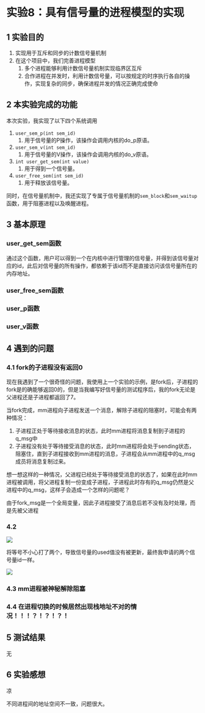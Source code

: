 # 实验8：具有信号量的进程模型的实现

## 1 实验目的

1. 实现用于互斥和同步的计数信号量机制
2. 在这个项目中，我们完善进程模型
   1. 多个进程能够利用计数信号量机制实现临界区互斥
   2. 合作进程在并发时，利用计数信号量，可以按规定的时序执行各自的操作，实现复杂的同步，确保进程并发的情况正确完成使命

## 2 本实验完成的功能

本次实验，我实现了以下四个系统调用

1. `user_sem_p(int sem_id)`
   1. 用于信号量的P操作，该操作会调用内核的do_p原语。
2. `user_sem_v(int sem_id)`
   1. 用于信号量的V操作，该操作会调用内核的do_v原语。
3. `int user_get_sem(int value)`
   1. 用于得到一个信号量。
4. `user_free_sem(int sem_id)`
   1. 用于释放该信号量。

同时，在信号量机制中，我还实现了专属于信号量机制的`sem_block`和`sem_waitup`函数，用于阻塞进程以及唤醒进程。

## 3 基本原理

### user_get_sem函数

通过这个函数，用户可以得到一个在内核中进行管理的信号量，并得到该信号量对应的id，此后对信号量的所有操作，都依赖于该id而不是直接访问该信号量所在的内存地址。



### user_free_sem函数





### user_p函数



### user_v函数



## 4 遇到的问题

### 4.1 fork的子进程没有返回0

现在我遇到了一个很奇怪的问题，我使用上一个实验的示例，是fork后，子进程的fork是的确能够返回0的，但是当我编写好信号量的测试程序后，我的fork无论是父进程还是子进程都返回了7。

当fork完成，mm进程向子进程发送一个消息，解除子进程的阻塞时，可能会有两种情况：

1. 子进程正处于等待接收消息的状态，此时mm进程将消息复制到子进程的q_msg中
2. 子进程没有处于等待接受消息的状态，此时mm进程将会处于sending状态，阻塞住，直到子进程接收到mm进程的消息，子进程会从mm进程中的q_msg成员将消息复制过来。

想一想这样的一种情况，父进程已经处于等待接受消息的状态了，如果在此时mm进程被调用，将父进程复制一份变成子进程，子进程此时存有的q_msg仍然是父进程中的q_msg，这样子会造成一个怎样的问题呢？

由于fork_msg是一个全局变量，因此子进程接受了消息后若不没有及时处理，而是先被父进程



### 4.2 

![](https://lh3.googleusercontent.com/-rpBs9cikTNk/WzDxdAAktJI/AAAAAAAAIpU/1IP10iMZTQwWFUkVZNulib0ePOk0HNw7wCHMYCw/s0/Snipaste_2018-06-25_21-43-15.png)

将等号不小心打了两个，导致信号量的used值没有被更新，最终我申请的两个信号量id一样。

![](https://lh3.googleusercontent.com/-7CPicLUWZ0g/WzDx0ZJLM0I/AAAAAAAAIpc/j7BeV-zQJWA0fX68ZYYn-NeIPGgzZsoDACHMYCw/s0/Snipaste_2018-06-25_21-44-51.png)

### 4.3 mm进程被神秘解除阻塞

### 4.4  在进程切换的时候居然出现栈地址不对的情况！！！？！？！？！

## 5 测试结果

无

## 6 实验感想

凉

不同进程间的地址空间不一致，问题很大。